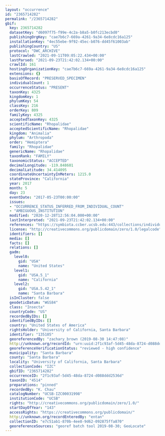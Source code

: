```yaml
---
layout: "occurrence"
id: "2365714282"
permalink: "/2365714282"
gbif:
  key: 2365714282
  datasetKey: "d6097f75-f99e-4c2a-b8a5-b0fc213ecbd0"
  publishingOrgKey: "cae7b6c7-669a-4261-9a34-6e8cdc16a125"
  installationKey: "4ec55ebe-9f92-45ec-b076-dd45f61003ab"
  publishingCountry: "US"
  protocol: "DWC_ARCHIVE"
  lastCrawled: "2021-09-11T09:05:22.434+00:00"
  lastParsed: "2021-09-23T21:42:02.134+00:00"
  crawlId: 161
  hostingOrganizationKey: "cae7b6c7-669a-4261-9a34-6e8cdc16a125"
  extensions: {}
  basisOfRecord: "PRESERVED_SPECIMEN"
  individualCount: 1
  occurrenceStatus: "PRESENT"
  taxonKey: 4325
  kingdomKey: 1
  phylumKey: 54
  classKey: 216
  orderKey: 809
  familyKey: 4325
  acceptedTaxonKey: 4325
  scientificName: "Rhopalidae"
  acceptedScientificName: "Rhopalidae"
  kingdom: "Animalia"
  phylum: "Arthropoda"
  order: "Hemiptera"
  family: "Rhopalidae"
  genericName: "Rhopalidae"
  taxonRank: "FAMILY"
  taxonomicStatus: "ACCEPTED"
  decimalLongitude: -119.848601
  decimalLatitude: 34.414095
  coordinateUncertaintyInMeters: 1215.0
  stateProvince: "California"
  year: 2017
  month: 5
  day: 23
  eventDate: "2017-05-23T00:00:00"
  issues:
  - "OCCURRENCE_STATUS_INFERRED_FROM_INDIVIDUAL_COUNT"
  - "AMBIGUOUS_INSTITUTION"
  modified: "2020-12-28T12:56:04.000+00:00"
  lastInterpreted: "2021-09-23T21:42:02.134+00:00"
  references: "https://symbiota.ccber.ucsb.edu:443/collections/individual/index.php?occid=135105"
  license: "http://creativecommons.org/publicdomain/zero/1.0/legalcode"
  identifiers: []
  media: []
  facts: []
  relations: []
  gadm:
    level0:
      gid: "USA"
      name: "United States"
    level1:
      gid: "USA.5_1"
      name: "California"
    level2:
      gid: "USA.5.42_1"
      name: "Santa Barbara"
  isInCluster: false
  geodeticDatum: "WGS84"
  class: "Insecta"
  countryCode: "US"
  recordedByIDs: []
  identifiedByIDs: []
  country: "United States of America"
  rightsHolder: "University of California, Santa Barbara"
  identifier: "135105"
  georeferencedBy: "zachary_brown (2019-08-30 14:47:08)"
  http://unknown.org/recordId: "urn:uuid:2f1c93af-5d45-48da-8724-d088ddd2536d"
  georeferenceVerificationStatus: "reviewed - high confidence"
  municipality: "Santa Barbara"
  county: "Santa Barbara"
  locality: "University of California, Santa Barbara"
  collectionCode: "IZC"
  gbifID: "2365714282"
  occurrenceID: "2f1c93af-5d45-48da-8724-d088ddd2536d"
  taxonID: "4514"
  preparations: "pinned"
  recordedBy: "K. Chau"
  catalogNumber: "UCSB-IZC00031998"
  institutionCode: "UCSB"
  rights: "http://creativecommons.org/publicdomain/zero/1.0/"
  startDayOfYear: "143"
  accessRights: "https://creativecommons.org/publicdomain/"
  http://unknown.org/recordEnteredBy: "entan"
  collectionID: "e7c51ab1-870b-4ee8-9d62-092875ffa870"
  georeferenceSources: "georef batch tool 2019-08-30; GeoLocate"
---
```

